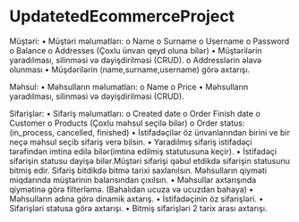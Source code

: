 # UpdatetedEcommerceProject




Müştəri:
•	Müştəri məlumatları:
o	Name
o	Surname
o	Username
o	Password
o	Balance
o	Addresses (Çoxlu ünvan qeyd oluna bilər)
•	Müştərilərin yaradılması, silinməsi və dəyişdirilməsi (CRUD). 
o	Addresslərin əlavə olunması
•	Müşdərilərin (name,surname,username) görə axtarışı. 

Məhsul: 
•	Məhsulların məlumatları: 
o	Name
o	Price
•	Məhsulların yaradılması, silinməsi və dəyişdirilməsi (CRUD).

Sifarişlər: 
•	Sifariş məlumatları: 
o	Created date
o	Order Finish date
o	Customer
o	Products (Çoxlu məhsul seçilə bilər)
o	Order status: (in_process, cancelled, finished)
•	İstifadəçilər öz ünvanlarından birini ve bir neçə məhsul seçib sifariş verə bilsin.
•	Yaradılmış sifariş istifadəçi tərəfindən imtina edilə bilər(imtina edilmiş statutusuna keçir). 
•	İstifadəçi sifarişin statusu dayişə bilər.Müştəri sifarişi qəbul etdikdə sifarişin statusunu bitmiş edir. Sifariş bitdikdə bitmə tarixi saxlanılsın. Məhsulların qiyməti miqdarında müştərinin balansından çıxılsın.
•	Məhsullar axtarışında qiymətinə görə filterləmə. (Bahalıdan ucuza və ucuzdan bahaya)
•	Məhsulların adına görə dinamik axtarış.
•	İstifadəçinin öz sifarişləri.
•	Sifarişləri statusa görə axtarışı.
•	Bitmiş sifarişləri 2 tarix arası axtarışı.
